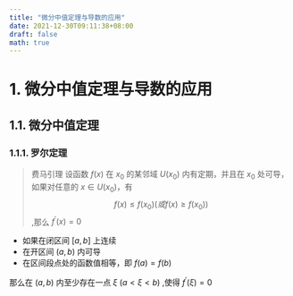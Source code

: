 ```yaml
---
title: "微分中值定理与导数的应用"
date: 2021-12-30T09:11:38+08:00
draft: false
math: true
---
```


# 1. 微分中值定理与导数的应用

## 1.1. 微分中值定理

### 1.1.1. 罗尔定理

> 费马引理 设函数 $f(x)$ 在 $x_0$ 的某邻域 $U(x_0)$ 内有定期，并且在 $x_0$ 处可导，如果对任意的 $x\in{U({x_0})}$，有
> $$f(x) \leq f(x_0) (或 f(x) \geq f(x_0))$$ 
> ,那么 $f^\prime(x)=0$

- 如果在闭区间 ${[a,b]}$ 上连续
- 在开区间 ${(a,b)}$ 内可导
- 在区间段点处的函数值相等，即 ${f(a)=f(b)}$

那么在 ${(a,b)}$ 内至少存在一点 ${\xi}$ ${(a<\xi<b)}$ ,使得 ${f^\prime(\xi)=0}$